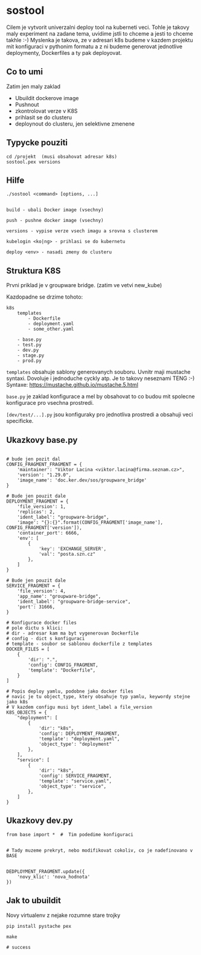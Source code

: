 sostool
=======
Cilem je vytvorit univerzalni deploy tool na kuberneti veci.
Tohle je takovy maly experiment na zadane tema, uvidime jstli to chceme
a jesti to chceme takhle :-)
Myslenka je takova, ze v adresari k8s budeme v kazdem projektu mit konfiguraci
v pythonim formatu a z ni budeme generovat jednotlive deploymenty, Dockerfiles
a ty pak deployovat.

Co to umi
---------
Zatim jen maly zaklad

- Ubuildit dockerove image
- Pushnout 
- zkontrolovat verze v K8S
- prihlasit se do clusteru
- deploynout do clusteru, jen selektivne zmenene

 
Typycke pouziti
---------------

```
cd /projekt  (musi obsahovat adresar k8s)
sostool.pex versions
```

Hilfe
-----

```
./sostool <command> [options, ...]


build - ubali Docker image (vsechny)

push - pushne docker image (vsechny)

versions - vypise verze vsech imagu a srovna s clusterem

kubelogin <ko|ng> - prihlasi se do kubernetu

deploy <env> - nasadi zmeny do clusteru
```

Struktura K8S
-------------
Prvni priklad je v groupware bridge. (zatim ve vetvi new_kube)

Kazdopadne se drzime tohoto:

```
k8s
    templates
        - Dockerfile
        - deployment.yaml
        - some_other.yaml
    
    - base.py
    - test.py
    - dev.py
    - stage.py
    - prod.py
```

`templates` obsahuje sablony generovanych souboru. Uvnitr maji mustache syntaxi.
Dovoluje i jednoduche cyckly atp. Je to takovy neseznami TENG :-) 
Syntaxe: https://mustache.github.io/mustache.5.html

`base.py` je zaklad konfigurace a mel by obsahovat to co budou mit spolecne
konfigurace pro vsechna prostredi.

`[dev/test/...].py` jsou konfiguraky pro jednotliva prostredi a obsahuji veci specificke.


Ukazkovy base.py
----------------

```

# bude jen pozit dal
CONFIG_FRAGMENT_FRAGMENT = {
    'maintainer': "Viktor Lacina <viktor.lacina@firma.seznam.cz>",
    'version': "1.29.0",
    'image_name': 'doc.ker.dev/sos/groupware_bridge'
}

# Bude jen pouzit dale
DEPLOYMENT_FRAGMENT = {
    'file_version': 1,
    'replicas': 2,
    'ident_label': "groupware-bridge",
    'image': "{}:{}".format(CONFIG_FRAGMENT['image_name'], CONFIG_FRAGMENT['version']),
    'container_port': 6666,
    'env': [
        {
            'key': 'EXCHANGE_SERVER',
            'val': "posta.szn.cz"
        },
    ]
}

# Bude jen pouzit dale
SERVICE_FRAGMENT = {
    'file_version': 4,
    'app_name': "groupware-bridge",
    'ident_label': "groupware-bridge-service",
    'port': 31666,
}

# Konfigurace docker files
# pole dictu s klici:
# dir - adresar kam ma byt vygenerovan Dockerfile
# config - dict s konfiguraci
# template - soubor se sablonou dockerfile z templates
DOCKER_FILES = [
    {
        'dir': ".",
        'config': CONFIG_FRAGMENT,
        'template': "Dockerfile",
    }
]

# Popis deploy yamlu, podobne jako docker files
# navic je tu object_type, ktery obsahuje typ yamlu, keywordy stejne jako k8s
# V kazdem configu musi byt ident_label a file_version
K8S_OBJECTS = {
    "deployment": [
        {
            'dir': "k8s",
            'config': DEPLOYMENT_FRAGMENT,
            'template': "deployment.yaml",
            'object_type': "deployment"
        },
    ],
    "service": [
        {
            'dir': "k8s",
            'config': SERVICE_FRAGMENT,
            'template': "service.yaml",
            'object_type': "service",
        },
    ]
}
```

Ukazkovy dev.py
----------------

```
from base import *  #  Tim podedime konfiguraci


# Tady muzeme prekryt, nebo modifikovat cokoliv, co je nadefinovano v BASE


DEDPLOYMENT_FRAGMENT.update({
    'novy_klic': 'nova_hodnota'
})

```


Jak to ubuildit
---------------

Novy virtualenv z nejake rozumne stare trojky

```
pip install pystache pex

make

# success

```
